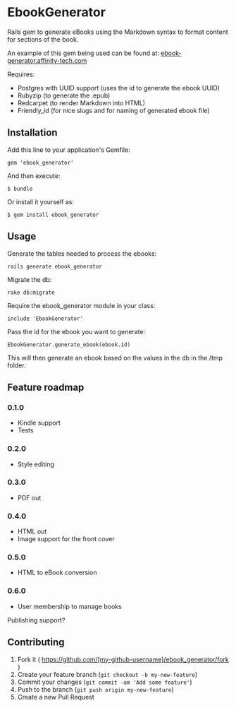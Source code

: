 # EbookGenerator

Rails gem to generate eBooks using the Markdown syntax to format content for sections of the book.

An example of this gem being used can be found at: [ebook-generator.affinity-tech.com](http://ebook-generator.affinity-tech.com)

Requires:
- Postgres with UUID support (uses the id to generate the ebook UUID)
- Rubyzip (to generate the .epub)
- Redcarpet (to render Markdown into HTML)
- Friendly_id (for nice slugs and for naming of generated ebook file)

## Installation

Add this line to your application's Gemfile:

    gem 'ebook_generator'

And then execute:

    $ bundle

Or install it yourself as:

    $ gem install ebook_generator

## Usage

Generate the tables needed to process the ebooks:

`rails generate ebook_generator`

Migrate the db:

`rake db:migrate`

Require the ebook_generator module in your class:

`include 'EbookGenerator'`

Pass the id for the ebook you want to generate:

`EbookGenerator.generate_ebook(ebook.id)`

This will then generate an ebook based on the values in the db in the /tmp folder.

## Feature roadmap

### 0.1.0
- Kindle support
- Tests

### 0.2.0
- Style editing

### 0.3.0
- PDF out

### 0.4.0
- HTML out
- Image support for the front cover

### 0.5.0
- HTML to eBook conversion

### 0.6.0
- User membership to manage books

Publishing support?

## Contributing

1. Fork it ( https://github.com/[my-github-username]/ebook_generator/fork )
2. Create your feature branch (`git checkout -b my-new-feature`)
3. Commit your changes (`git commit -am 'Add some feature'`)
4. Push to the branch (`git push origin my-new-feature`)
5. Create a new Pull Request

